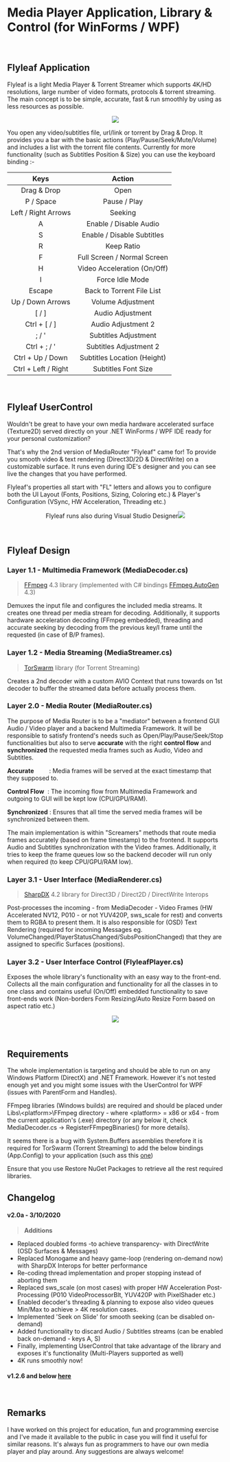 # Media Player Application, Library & Control (for WinForms / WPF)
<br/>

## Flyleaf Application
Flyleaf is a light Media Player & Torrent Streamer which supports 4K/HD resolutions, large number of video formats, protocols & torrent streaming.
The main concept is to be simple, accurate, fast & run smoothly by using as less resources as possible.

<p align="center"><img src="readme1.png" /></p>

You open any video/subtitles file, url/link or torrent by Drag & Drop. It provides you a bar with the basic actions (Play/Pause/Seek/Mute/Volume) and includes a list with the torrent file contents. Currently for more functionality (such as Subtitles Position & Size) you can use the keyboard binding :-


| Keys                  | Action                     |
| :-------------:       |:-------------:             |
| Drag & Drop           | Open                       |
| P / Space             | Pause / Play               |
| Left / Right Arrows   | Seeking                    |
| A                     | Enable / Disable Audio     |
| S                     | Enable / Disable Subtitles |
| R                     | Keep Ratio                 |
| F                     | Full Screen / Normal Screen|
| H                     | Video Acceleration (On/Off)|
| I                     | Force Idle Mode            |
| Escape                | Back to Torrent File List  |
| Up / Down Arrows      | Volume Adjustment          |
| [ / ]                 | Audio Adjustment           |
| Ctrl + [ / ]          | Audio Adjustment 2         |
| ; / '                 | Subtitles Adjustment       |
| Ctrl + ; / '          | Subtitles Adjustment 2     |
| Ctrl + Up / Down      | Subtitles Location (Height)|
| Ctrl + Left / Right   | Subtitles Font Size        |

<br/>

## Flyleaf UserControl

Wouldn't be great to have your own media hardware accelerated surface (Texture2D) served directly on your .NET WinForms / WPF IDE ready for your personal customization?

That's why the 2nd version of MediaRouter "Flyleaf" came for! To provide you smooth video & text rendering (Direct3D/2D & DirectWrite) on a customizable surface. It runs even during IDE's designer and you can see live the changes that you have performed.

Flyleaf's properties all start with "FL" letters and allows you to configure both the UI Layout (Fonts, Positions, Sizing, Coloring etc.) & Player's Configuration (VSync, HW Acceleration, Threading etc.)

<p align="center">Flyleaf runs also during Visual Studio Designer<img src="readme2.png" /></p>

<br/>

## Flyleaf Design

### Layer 1.1 - Multimedia Framework (MediaDecoder.cs)

> <a href="https://www.ffmpeg.org">FFmpeg</a> 4.3 library (implemented with C# bindings <a href="https://github.com/Ruslan-B/FFmpeg.AutoGen">FFmpeg.AutoGen</a> 4.3)

Demuxes the input file and configures the included media streams. It creates one thread per media stream for decoding. Additionally, it supports hardware acceleration decoding (FFmpeg embedded), threading and accurate seeking by decoding from the previous key/I frame until the requested (in case of B/P frames).

### Layer 1.2 - Media Streaming (MediaStreamer.cs)

> <a href="https://github.com/SuRGeoNix/TorSwarm">TorSwarm</a> library (for Torrent Streaming)

Creates a 2nd decoder with a custom AVIO Context that runs towards on 1st decoder to buffer the streamed data before actually process them.

### Layer 2.0 - Media Router (MediaRouter.cs)

The purpose of Media Router is to be a "mediator" between a frontend GUI Audio / Video player and a backend Multimedia Framework. It will be responsible to satisfy frontend's needs such as Open/Play/Pause/Seek/Stop functionalities but also to serve __accurate__ with the right __control flow__ and __synchronized__ the requested media frames such as Audio, Video and Subtitles.

__Accurate__ &nbsp;&nbsp;&nbsp;&nbsp;&nbsp;&nbsp;&nbsp;&nbsp;: Media frames will be served at the exact timestamp that they supposed to.

__Control Flow__ &nbsp;: The incoming flow from Multimedia Framework and outgoing to GUI will be kept low (CPU/GPU/RAM).

__Synchronized__ : Ensures that all time the served media frames will be synchronized between them.

The main implementation is within "Screamers" methods that route media frames accurately (based on frame timestamp) to the frontend. It supports Audio and Subtitles synchronization with the Video frames. Additionally, it tries to keep the frame queues low so the backend decoder will run only when required (to keep CPU/GPU/RAM low).

### Layer 3.1 - User Interface (MediaRenderer.cs)

> <a href="http://sharpdx.org">SharpDX</a> 4.2 library for Direct3D / Direct2D / DirectWrite Interops

Post-processes the incoming - from MediaDecoder - Video Frames (HW Accelerated NV12, P010 - or not YUV420P, sws_scale for rest) and converts them to RGBA to present them. It is also responsible for (OSD) Text Rendering (required for incoming Messages eg. VolumeChanged/PlayerStatusChanged/SubsPositionChanged) that they are assigned to specific Surfaces (positions).

### Layer 3.2 - User Interface Control (FlyleafPlayer.cs)

Exposes the whole library's functionality with an easy way to the front-end. Collects all the main configuration and functionality for all the classes in to one class and contains useful (On/Off) embedded functionality to save front-ends work (Non-borders Form Resizing/Auto Resize Form based on aspect ratio etc.)

<p align="center"><img src="readme3.png" /></p>

<br/>

## Requirements

The whole implementation is targeting and should be able to run on any Windows Platform (DirectX) and .NET Framework. However it's not tested enough yet and you might some issues with the UserControl for WPF (issues with ParentForm and Handles).

FFmpeg libraries (Windows builds) are required and should be placed under Libs\\\<platform>\\FFmpeg directory - where \<platform> = x86 or x64 - from the current application's (.exe) directory (or any below it, check MediaDecoder.cs -> RegisterFFmpegBinaries() for more details).

It seems there is a bug with System.Buffers assemblies therefore it is required for TorSwarm (Torrent Streaming) to add the below bindings (App.Config) to your application (such ass this <a href="https://github.com/SuRGeoNix/Flyleaf/blob/master/Flyleaf%20Player%20(WinForms%20Demo%201)/App.config">one</a>)

Ensure that you use Restore NuGet Packages to retrieve all the rest required libraries.

## Changelog
#### v2.0a - 3/10/2020
>__Additions__

* Replaced doubled forms -to achieve transparency- with DirectWrite (OSD Surfaces & Messages)
* Replaced Monogame and heavy game-loop (rendering on-demand now) with SharpDX Interops for better performance
* Re-coding thread implementation and proper stopping instead of aborting them
* Replaced sws_scale (on most cases) with proper HW Acceleration Post-Processing (P010 VideoProcessorBlt, YUV420P with PixelShader etc.)
* Enabled decoder's threading & planning to expose also video queues Min/Max to achieve > 4K resolution cases.
* Implemented 'Seek on Slide' for smooth seeking (can be disabled on-demand)
* Added functionality to discard Audio / Subtitles streams (can be enabled back on-demand - keys A, S)
* Finally, implementing UserControl that take advantage of the library and exposes it's functionality (Multi-Players supported as well)
* 4K runs smoothly now!

#### v1.2.6 and below <a href="https://github.com/SuRGeoNix/Flyleaf/tree/release-v1.2.6">here</a>

<br/>

## Remarks
I have worked on this project for education, fun and programming exercise and I've made it available to the public in case you will find it useful for similar reasons. It's always fun as programmers to have our own media player and play around. Any suggestions are always welcome!